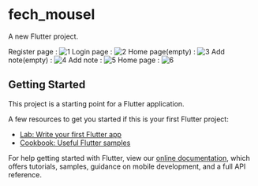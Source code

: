 # fech_mousel

A new Flutter project.

Register page : 
![1](https://user-images.githubusercontent.com/65428639/136716145-79d958d1-5778-4dd8-8653-9411396a904e.jpg)
Login page :
![2](https://user-images.githubusercontent.com/65428639/136716147-bfbef4f1-fbc7-4b65-9747-c8ffe8f1977b.jpg)
Home page(empty) : 
![3](https://user-images.githubusercontent.com/65428639/136716149-1d8ce8a0-2a7a-416b-9b57-f5ca75aed473.jpg)
Add note(empty) : 
![4](https://user-images.githubusercontent.com/65428639/136716152-98864836-f0b6-4ac2-a206-7a9082eb41e1.jpg)
Add note : 
![5](https://user-images.githubusercontent.com/65428639/136716154-a904e325-e7f1-473a-a6da-ce53a32adc0c.jpg)
Home page :
![6](https://user-images.githubusercontent.com/65428639/136716155-8a94f9c9-4c51-409e-9cfc-01f9a638cc38.jpg)


## Getting Started

This project is a starting point for a Flutter application.

A few resources to get you started if this is your first Flutter project:

- [Lab: Write your first Flutter app](https://flutter.dev/docs/get-started/codelab)
- [Cookbook: Useful Flutter samples](https://flutter.dev/docs/cookbook)

For help getting started with Flutter, view our
[online documentation](https://flutter.dev/docs), which offers tutorials,
samples, guidance on mobile development, and a full API reference.
